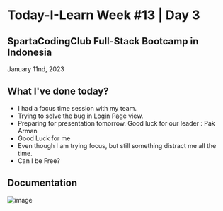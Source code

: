 # Today-I-Learn Week #13 | Day 3
## SpartaCodingClub Full-Stack Bootcamp in Indonesia
January 11nd, 2023

## What I've done today?

  - I had a focus time session with my team.
  - Trying to solve the bug in Login Page view.
  - Preparing for presentation tomorrow. Good luck for our leader : Pak Arman
  - Good Luck for me
  - Even though I am trying focus, but still something distract me all the time.
  - Can I be Free?

## Documentation
  
  ![image](https://user-images.githubusercontent.com/62550785/211030343-77dd502c-5678-4d15-ad92-e1611434d660.png)
